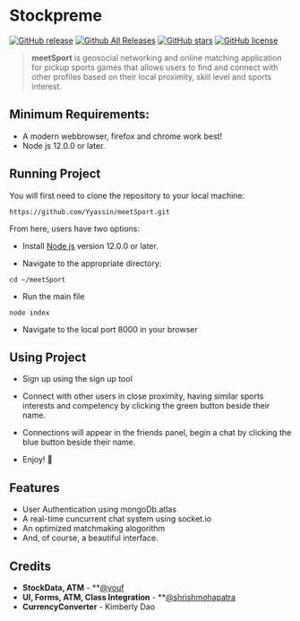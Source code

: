 # Stockpreme
[![GitHub release](https://img.shields.io/github/v/release/Yyassin/meetSport.svg?colorB=97CA00?label=version)](https://github.com/Yyassin/meetSport/releases/latest) [![Github All Releases](https://img.shields.io/github/downloads/Yyassin/meetSport/total.svg?colorB=97CA00)](https://github.com/Yyassin/meetSport/releases) [![GitHub stars](https://img.shields.io/github/stars/Yyassin/meetSport.svg?colorB=007EC6)](https://github.com/Yyassin/meetSport/stargazers)  [![GitHub license](https://img.shields.io/badge/license-MIT-blue.svg)](https://raw.githubusercontent.com/Yyassin/meetSport/master/LICENSE)

> **meetSport** is geosocial networking and online matching application for pickup sports games that allows users to find and connect with other profiles based on their local proximity, skill level and sports interest.

<!--- Supports all major media players, including full **Spotify**, **Google Play Music Desktop Player** and **Chrome/Firefox webplayer** support (thanks to **[@tjhrulz](https://github.com/tjhrulz)** and **[@khanhas](https://github.com/khanhas)**)  for the amazing plugins used in this skin). --->

## Minimum Requirements:
 - A modern webbrowser, firefox and chrome work best!
 - Node js 12.0.0 or later.
 
## Running Project
You will first need to clone the repository to your local machine:
```
https://github.com/Yyassin/meetSport.git
```
From here, users have two options:

* Install [Node js](https://nodejs.org/en/) version 12.0.0 or later.

* Navigate to the appropriate directory:
```
cd ~/meetSport
```
* Run the main file
```
node index
```
* Navigate to the local port 8000 in your browser

## Using Project

* Sign up using the sign up tool

* Connect with other users in close proximity, having similar sports interests and competency by clicking the green button beside their name.

* Connections will appear in the friends panel, begin a chat by clicking the blue button beside their name.
  
 * Enjoy! 🎉

## Features
- User Authentication using mongoDb.atlas
- A real-time cuncurrent chat system using socket.io
- An optimized matchmaking alogorithm
- And, of course, a beautiful interface.


## Credits

- **StockData, ATM** - **[@youf](https://github.com/Yyassin) 
- **UI, Forms, ATM, Class Integration** - **[@shrishmohapatra](https://github.com/shrish-mohapatra)
- **CurrencyConverter** - Kimberly Dao

